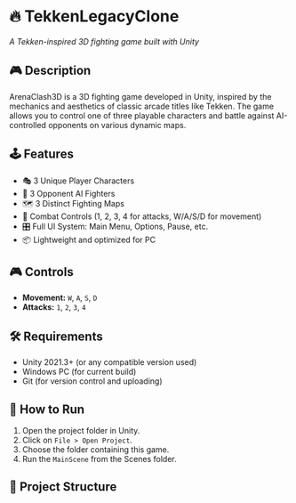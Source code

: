 # 🔥 TekkenLegacyClone


_A Tekken-inspired 3D fighting game built with Unity_

## 🎮 Description

ArenaClash3D is a 3D fighting game developed in Unity, inspired by the mechanics and aesthetics of classic arcade titles like Tekken. The game allows you to control one of three playable characters and battle against AI-controlled opponents on various dynamic maps.

## 🕹️ Features

- 🎭 3 Unique Player Characters
- 🤖 3 Opponent AI Fighters
- 🗺️ 3 Distinct Fighting Maps
- 🎯 Combat Controls (1, 2, 3, 4 for attacks, W/A/S/D for movement)
- 🎛️ Full UI System: Main Menu, Options, Pause, etc.
- 📦 Lightweight and optimized for PC

## 🎮 Controls

- **Movement:** `W`, `A`, `S`, `D`
- **Attacks:** `1`, `2`, `3`, `4`

## 🛠️ Requirements

- Unity 2021.3+ (or any compatible version used)
- Windows PC (for current build)
- Git (for version control and uploading)

## 🚀 How to Run

1. Open the project folder in Unity.
2. Click on `File > Open Project`.
3. Choose the folder containing this game.
4. Run the `MainScene` from the Scenes folder.

## 📂 Project Structure

